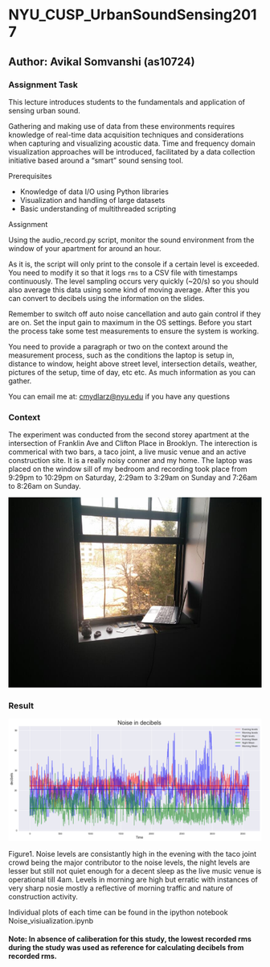 # NYU_CUSP_UrbanSoundSensing2017

## Author: Avikal Somvanshi (as10724)

### Assignment Task

This lecture introduces students to the fundamentals and application of sensing urban sound.

Gathering and making use of data from these environments requires knowledge of real-time data acquisition techniques and considerations when capturing and visualizing acoustic data. Time and frequency domain visualization approaches will be introduced, facilitated by a data collection initiative based around a “smart” sound sensing tool.

Prerequisites

* Knowledge of data I/O using Python libraries
* Visualization and handling of large datasets
* Basic understanding of multithreaded scripting

Assignment

Using the audio_record.py script, monitor the sound environment from the window of your apartment for around an hour.

As it is, the script will only print to the console if a certain level is exceeded. You need to modify it so that it logs `rms` to a CSV file with timestamps continuously. The level sampling occurs very quickly (~20/s) so you should also average this data using some kind of moving average. After this you can convert to decibels using the information on the slides.

Remember to switch off auto noise cancellation and auto gain control if they are on. Set the input gain to maximum in the OS settings. Before you start the process take some test measurements to ensure the system is working.

You need to provide a paragraph or two on the context around the measurement process, such as the conditions the laptop is setup in, distance to window, height above street level, intersection details, weather, pictures of the setup, time of day, etc etc. As much information as you can gather.

You can email me at: cmydlarz@nyu.edu if you have any questions

### Context

The experiment was conducted from the second storey apartment at the intersection of Franklin Ave and Clifton Place in Brooklyn. The interection is commerical with two bars, a taco joint, a live music venue and an active construction site. It is a really noisy conner and my home. The laptop was placed on the window sill of my bedroom and recording took place from 9:29pm to 10:29pm on Saturday, 2:29am to 3:29am on Sunday and 7:26am to 8:26am on Sunday.

![Setup Assignment 3:](laptop_setup.jpeg)

### Result

![Plot 1 Assignment 3:](noiseC.png)

Figure1. Noise levels are consistantly high in the evening with the taco joint crowd being the major contributor to the noise levels, the night levels are lesser but still not quiet enough for a decent sleep as the live music venue is operational till 4am. Levels in morning are high but erratic with instances of very sharp nosie mostly a reflective of morning traffic and nature of construction activity.

Individual plots of each time can be found in the ipython notebook Noise_visiualization.ipynb 

#### Note: In absence of caliberation for this study, the lowest recorded rms during the study was used as reference for calculating decibels from recorded rms.
